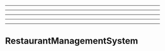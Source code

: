 ------------------------------------------------
----------------------------------------------------------------------------------------------------
----------------------------------------------------------------------------------------------------
----------------------------------------------------------------------------------------------------
----------------------------------------------------------------------------------------------------
# RestaurantManagementSystem
